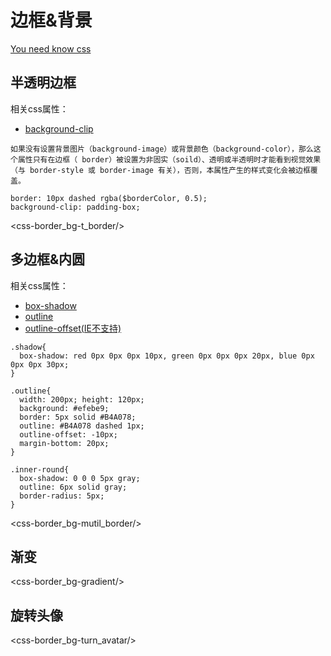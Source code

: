 # 边框&背景

[You need know css][ynkc]

## 半透明边框
相关css属性：
+ [background-clip][clip]

```
如果没有设置背景图片（background-image）或背景颜色（background-color），那么这个属性只有在边框（ border）被设置为非固实（soild）、透明或半透明时才能看到视觉效果（与 border-style 或 border-image 有关），否则，本属性产生的样式变化会被边框覆盖。
```

```
border: 10px dashed rgba($borderColor, 0.5);
background-clip: padding-box;
```

<css-border_bg-t_border/>

## 多边框&内圆

相关css属性：
+ [box-shadow][shadow] 
+ [outline][outline] 
+ [outline-offset(IE不支持)][outline-offset]

```
.shadow{
  box-shadow: red 0px 0px 0px 10px, green 0px 0px 0px 20px, blue 0px 0px 0px 30px;
}

.outline{
  width: 200px; height: 120px;
  background: #efebe9;
  border: 5px solid #B4A078;
  outline: #B4A078 dashed 1px;
  outline-offset: -10px;
  margin-bottom: 20px;
}

.inner-round{
  box-shadow: 0 0 0 5px gray;
  outline: 6px solid gray;
  border-radius: 5px;
}
```
<css-border_bg-mutil_border/>

## 渐变

<css-border_bg-gradient/>

## 旋转头像

<css-border_bg-turn_avatar/>

[clip]: https://developer.mozilla.org/zh-CN/docs/Web/CSS/background-clip 'https://developer.mozilla.org/zh-CN/docs/Web/CSS/background-clip'

[shadow]: https://developer.mozilla.org/zh-CN/docs/Web/CSS/box-shadow 'https://developer.mozilla.org/zh-CN/docs/Web/CSS/box-shadow'

[outline]: https://developer.mozilla.org/zh-CN/docs/Web/CSS/outline 'https://developer.mozilla.org/zh-CN/docs/Web/CSS/outline'

[outline-offset]: https://developer.mozilla.org/zh-CN/docs/Web/CSS/outline-offset 'https://developer.mozilla.org/zh-CN/docs/Web/CSS/outline-offset'


[ynkc]: https://lhammer.cn/You-need-to-know-css 'https://lhammer.cn/You-need-to-know-css'
